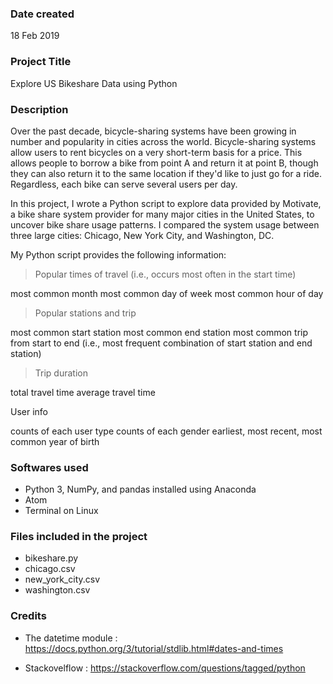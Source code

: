 ### Date created
18 Feb 2019

### Project Title
Explore US Bikeshare Data using Python

### Description

Over the past decade, bicycle-sharing systems have been growing in number and popularity in cities across the world. Bicycle-sharing systems allow users to rent bicycles on a very short-term basis for a price. This allows people to borrow a bike from point A and return it at point B, though they can also return it to the same location if they'd like to just go for a ride. Regardless, each bike can serve several users per day.

In this project, I wrote a Python script to explore data provided by Motivate, a bike share system provider for many major cities in the United States, to uncover bike share usage patterns. I compared the system usage between three large cities: Chicago, New York City, and Washington, DC.

My Python script provides the following information:

> Popular times of travel (i.e., occurs most often in the start time)

most common month
most common day of week
most common hour of day

> Popular stations and trip

most common start station
most common end station
most common trip from start to end (i.e., most frequent combination of start station and end station)

> Trip duration

total travel time
average travel time

User info

counts of each user type
counts of each gender
earliest, most recent, most common year of birth


### Softwares used

- Python 3, NumPy, and pandas installed using Anaconda
- Atom
- Terminal on Linux

### Files included in the project

- bikeshare.py
- chicago.csv
- new_york_city.csv
- washington.csv

### Credits

- The datetime module : https://docs.python.org/3/tutorial/stdlib.html#dates-and-times

- Stackovelflow : https://stackoverflow.com/questions/tagged/python
